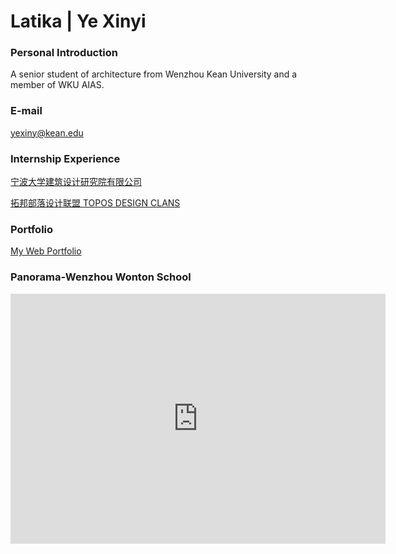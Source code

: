 # Latika | Ye Xinyi



### Personal Introduction
A senior student of architecture from Wenzhou Kean University and a member of WKU AIAS. 

### E-mail
yexiny@kean.edu

### Internship Experience

[宁波大学建筑设计研究院有限公司](http://www.nbuadi.com/index.php?lang=cn)

[拓邦部落设计联盟 TOPOS DESIGN CLANS](https://www.architonic.com/en/project/topos-design-clans-shunfenglou-seafood-restaurant/20035279)

### Portfolio
[My Web Portfolio](https://latika.mobirisesite.com/)


### Panorama-Wenzhou Wonton School
<iframe width="600" height="400" allowfullscreen style="border-style:none;" src="https://cdn.pannellum.org/2.5/pannellum.htm#panorama=https%3A//api2.enscape3d.com/v3/view/8fedab87-9bc3-4fea-8ab1-b57239a3887c&title=Wenzhou%20Wonton%20School&author=Latika"></iframe>

